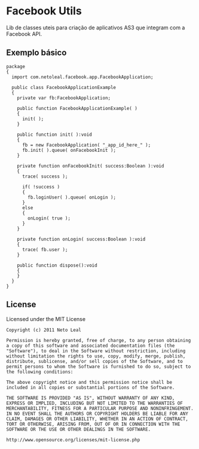 Facebook Utils
===============================

Lib de classes uteis para criação de aplicativos AS3 que integram com a Facebook API.

Exemplo básico
---------------

    package
    {
      import com.netoleal.facebook.app.FacebookApplication;
      
      public class FacebookApplicationExample
      {
        private var fb:FacebookApplication;
        
        public function FacebookApplicationExample( )
        {
          init( );
        }
        
        public function init( ):void
        {
          fb = new FacebookApplication( "_app_id_here_" );
          fb.init( ).queue( onFacebookInit );
        }
        
        private function onFacebookInit( success:Boolean ):void
        {
          trace( success );
          
          if( !success )
          {
            fb.loginUser( ).queue( onLogin );
          }
          else
          {
            onLogin( true );
          }
        }
        
        private function onLogin( success:Boolean ):void
        {
          trace( fb.user );
        }
        
        public function dispose():void
        {
        }
      }
    }

License
-------	

Licensed under the MIT License

	Copyright (c) 2011 Neto Leal

	Permission is hereby granted, free of charge, to any person obtaining a copy of this software and associated documentation files (the "Software"), to deal in the Software without restriction, including without limitation the rights to use, copy, modify, merge, publish, distribute, sublicense, and/or sell copies of the Software, and to permit persons to whom the Software is furnished to do so, subject to the following conditions:

	The above copyright notice and this permission notice shall be included in all copies or substantial portions of the Software.

	THE SOFTWARE IS PROVIDED "AS IS", WITHOUT WARRANTY OF ANY KIND, EXPRESS OR IMPLIED, INCLUDING BUT NOT LIMITED TO THE WARRANTIES OF MERCHANTABILITY, FITNESS FOR A PARTICULAR PURPOSE AND NONINFRINGEMENT. IN NO EVENT SHALL THE AUTHORS OR COPYRIGHT HOLDERS BE LIABLE FOR ANY CLAIM, DAMAGES OR OTHER LIABILITY, WHETHER IN AN ACTION OF CONTRACT, TORT OR OTHERWISE, ARISING FROM, OUT OF OR IN CONNECTION WITH THE SOFTWARE OR THE USE OR OTHER DEALINGS IN THE SOFTWARE.

	http://www.opensource.org/licenses/mit-license.php